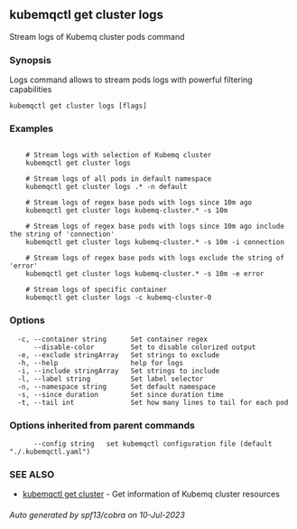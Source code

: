 ## kubemqctl get cluster logs

Stream logs of Kubemq cluster pods command

### Synopsis

Logs command allows to stream pods logs with powerful filtering capabilities

```
kubemqctl get cluster logs [flags]
```

### Examples

```

	# Stream logs with selection of Kubemq cluster
	kubemqctl get cluster logs

	# Stream logs of all pods in default namespace
	kubemqctl get cluster logs .* -n default

	# Stream logs of regex base pods with logs since 10m ago
	kubemqctl get cluster logs kubemq-cluster.* -s 10m

	# Stream logs of regex base pods with logs since 10m ago include the string of 'connection'
	kubemqctl get cluster logs kubemq-cluster.* -s 10m -i connection

	# Stream logs of regex base pods with logs exclude the string of 'error'
	kubemqctl get cluster logs kubemq-cluster.* -s 10m -e error

	# Stream logs of specific container
	kubemqctl get cluster logs -c kubemq-cluster-0

```

### Options

```
  -c, --container string      Set container regex
      --disable-color         Set to disable colorized output
  -e, --exclude stringArray   Set strings to exclude
  -h, --help                  help for logs
  -i, --include stringArray   Set strings to include
  -l, --label string          Set label selector
  -n, --namespace string      Set default namespace
  -s, --since duration        Set since duration time
  -t, --tail int              Set how many lines to tail for each pod
```

### Options inherited from parent commands

```
      --config string   set kubemqctl configuration file (default "./.kubemqctl.yaml")
```

### SEE ALSO

* [kubemqctl get cluster](kubemqctl_get_cluster.md)	 - Get information of Kubemq cluster resources

###### Auto generated by spf13/cobra on 10-Jul-2023
